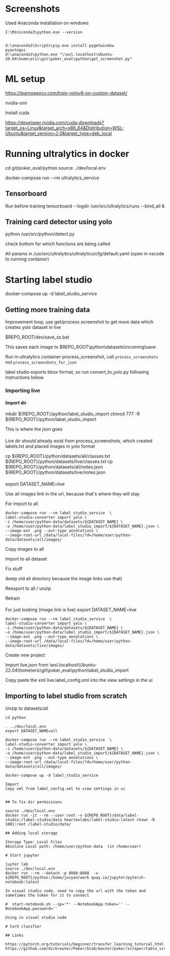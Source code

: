 # Screenshots 

Used Anaconda installation on windows

```
I:\Miniconda3\python.exe --version


d:\anaconda3\Scripts\pip.exe install pygetwindow
pyautogui
d:\anaconda3\python.exe "\\wsl.localhost\Ubuntu-20.04\home\eric\git\poker_eval\python\get_screenshot.py"
```

# ML setup

https://learnopencv.com/train-yolov8-on-custom-dataset/


nvidia-smi

Install cuda

https://developer.nvidia.com/cuda-downloads?target_os=Linux&target_arch=x86_64&Distribution=WSL-Ubuntu&target_version=2.0&target_type=deb_local


# Running ultralytics in docker

cd git/poker_eval/python
source ../dev/local.env

docker-compose run --rm ultralytics_service

## Tensorboard 

Run before training
tensorboard --logdir /usr/src/ultralytics/runs --bind_all & 

## Training card detector using yolo

python /usr/src/python/detect.py

check bottom for which functions are being called

All params in /usr/src/ultralytics/ultralytics/cfg/default.yaml (open in vscode to running container)


# Starting label studio

docker-compose up -d label_studio_service

## Getting more training data

Improvement loop, use get/process screenshot to get more data
which creates yolo dataset in live

$REPO_ROOT/dev/save_ss.bat

This saves each image to $REPO_ROOT\python\datasets\incoming\save

Run in ultralytics container process_screenshot,
call `process_screenshots` not `process_screenshots_for_json`

label studio exports bbox format, so
run convert_to_yolo.py following instructions below

### Importing live

#### Import dir

mkdir ${REPO_ROOT}/python/label_studio_import
chmod 777 -R ${REPO_ROOT}/python/label_studio_import

This is where the json goes

#### 
Live dir should already exist from process_screenshots, which created labels.txt and placed images in yolo format

cp ${REPO_ROOT}/python/datasets/all/classes.txt ${REPO_ROOT}/python/datasets/live/classes.txt 
cp ${REPO_ROOT}/python/datasets/all/notes.json ${REPO_ROOT}/python/datasets/live/notes.json

####
export DATASET_NAME=live

Use all images link in the url, because that's where they will stay

For import to all
```
docker-compose run --rm label_studio_service  \
label-studio-converter import yolo \
-i /home/user/python-data/datasets/${DATASET_NAME} \
-o /home/user/python-data/label_studio_import/${DATASET_NAME}.json \
--image-ext .png --out-type annotations \
--image-root-url /data/local-files/?d=/home/user/python-data/datasets/all/images/
```

Copy images to all

Import to all dataset

Fix stuff

(keep old all directory because the image links use that)

Reexport to all / unzip

Retrain

####
For just looking (image link is live)
export DATASET_NAME=live
```
docker-compose run --rm label_studio_service  \
label-studio-converter import yolo \
-i /home/user/python-data/datasets/${DATASET_NAME} \
-o /home/user/python-data/label_studio_import/${DATASET_NAME}.json \
--image-ext .png --out-type annotations \
--image-root-url /data/local-files/?d=/home/user/python-data/datasets/live/images/
```

Create new project

Import live.json from 
\\wsl.localhost\Ubuntu-22.04\home\eric\git\poker_eval\python\label_studio_import

Copy paste the xml live.label_config.xml into the view settings in the ui

## Importing to label studio from scratch

Unzip to datasets/all

```
cd python

. ../dev/local.env
export DATASET_NAME=all

docker-compose run --rm label_studio_service  \
label-studio-converter import yolo \
-i /home/user/python-data/datasets/${DATASET_NAME} \
-o /home/user/python-data/label_studio_import/${DATASET_NAME}.json \
--image-ext .png --out-type annotations \
--image-root-url /data/local-files/?d=/home/user/python-data/datasets/all/images/

docker-compose up -d label_studio_service

Import
Copy xml from label_config.xml to view settings in ui

```
```

## To fix dir permissions

source ./dev/local.env
docker run -it --rm --user root -v ${REPO_ROOT}/data/label-studio:/label-studio/data heartexlabs/label-studio:latest chown -R 1001:root /label-studio/data/

## Adding local storage

Storage Type: Local Files
Absolute Local path: /home/user/python-data  (in /home/user)

# Start jupyter

juyter lab
source ./dev/local.env
docker run --rm --detach -p 8888:8888  -v ${REPO_ROOT}/python:/home/jovyan/work quay.io/jupyter/pytorch-notebook:latest

In visual studio code, need to copy the url with the token and sometimes the token for it to connect

#  start-notebook.sh --ip='*' --NotebookApp.token='' --NotebookApp.password=''

Using in visual studio code

# Card classfier 

## Links

https://pytorch.org/tutorials/beginner/transfer_learning_tutorial.html
https://github.com/dickreuter/Poker/blob/master/poker/scraper/table_scraper_nn.py